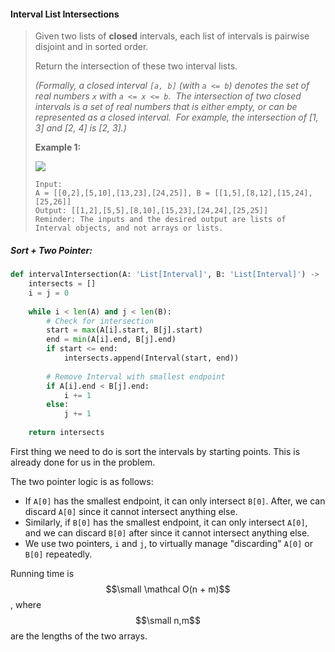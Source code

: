 #### Interval List Intersections

> Given two lists of **closed** intervals, each list of intervals is pairwise disjoint and in sorted order.
>
> Return the intersection of these two interval lists.
>
> _\(Formally, a closed interval `[a, b]` \(with `a <= b`\) denotes the set of real numbers `x` with `a <= x <= b`.  The intersection of two closed intervals is a set of real numbers that is either empty, or can be represented as a closed interval.  For example, the intersection of \[1, 3\] and \[2, 4\] is \[2, 3\].\)_
>
> **Example 1:**
>
> ![](https://assets.leetcode.com/uploads/2019/01/30/interval1.png)
>
> ```
> Input: 
> A = [[0,2],[5,10],[13,23],[24,25]], B = [[1,5],[8,12],[15,24],[25,26]]
> Output: [[1,2],[5,5],[8,10],[15,23],[24,24],[25,25]]
> Reminder: The inputs and the desired output are lists of Interval objects, and not arrays or lists.
> ```

##### Sort + Two Pointer:

```py
def intervalIntersection(A: 'List[Interval]', B: 'List[Interval]') -> 'List[Interval]':
    intersects = []
    i = j = 0
    
    while i < len(A) and j < len(B):
        # Check for intersection
        start = max(A[i].start, B[j].start)
        end = min(A[i].end, B[j].end)
        if start <= end:
            intersects.append(Interval(start, end))
            
        # Remove Interval with smallest endpoint
        if A[i].end < B[j].end:
            i += 1
        else:
            j += 1
    
    return intersects
```

First thing we need to do is sort the intervals by starting points. This is already done for us in the problem. 

The two pointer logic is as follows:

* If `A[0]` has the smallest endpoint, it can only intersect `B[0]`. After, we can discard `A[0]` since it cannot intersect anything else.
* Similarly, if `B[0]` has the smallest endpoint, it can only intersect `A[0]`, and we can discard `B[0]` after since it cannot intersect anything else.
* We use two pointers, `i` and `j`, to virtually manage "discarding" `A[0]` or `B[0]` repeatedly.

Running time is $$\small \mathcal O(n + m)$$, where $$\small n,m$$ are the lengths of the two arrays.

